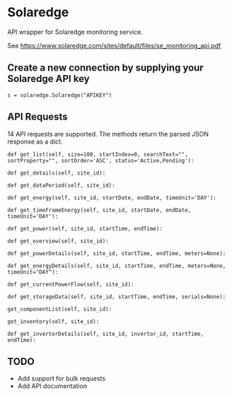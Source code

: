 # Solaredge

API wrapper for Solaredge monitoring service.

See <https://www.solaredge.com/sites/default/files/se_monitoring_api.pdf>

## Create a new connection by supplying your Solaredge API key

```
s = solaredge.Solaredge("APIKEY")
```

## API Requests

14 API requests are supported. The methods return the parsed JSON response as a dict.

```
def get_list(self, size=100, startIndex=0, searchText="", sortProperty="", sortOrder='ASC', status='Active,Pending'):

def get_details(self, site_id):

def get_dataPeriod(self, site_id):

def get_energy(self, site_id, startDate, endDate, timeUnit='DAY'):

def get_timeFrameEnergy(self, site_id, startDate, endDate, timeUnit='DAY'):

def get_power(self, site_id, startTime, endTime):

def get_overview(self, site_id):

def get_powerDetails(self, site_id, startTime, endTime, meters=None):

def get_energyDetails(self, site_id, startTime, endTime, meters=None, timeUnit="DAY"):

def get_currentPowerFlow(self, site_id):

def get_storageData(self, site_id, startTime, endTime, serials=None):

get_componentList(self, site_id):

get_inventory(self, site_id):

def get_invertorDetails(self, site_id, invertor_id, startTime, endTime):
```

## TODO

- Add support for bulk requests
- Add API documentation
